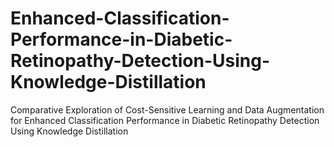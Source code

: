 # Enhanced-Classification-Performance-in-Diabetic-Retinopathy-Detection-Using-Knowledge-Distillation
Comparative Exploration of Cost-Sensitive Learning and Data Augmentation for Enhanced Classification Performance in Diabetic Retinopathy Detection Using Knowledge Distillation
